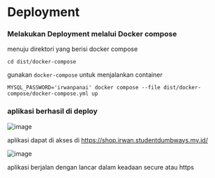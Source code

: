 # Deployment

### Melakukan Deployment melalui Docker compose

menuju direktori yang berisi docker compose
```
cd dist/docker-compose
```

gunakan ```docker-compose``` untuk menjalankan container

```
MYSQL_PASSWORD='irwanpanai' docker compose --file dist/docker-compose/docker-compose.yml up
```

### aplikasi berhasil di deploy

![image](https://github.com/irwanpanai/Test-Devops/assets/89429810/595cbf9c-ce41-4bd0-a6f0-852ed8e017a6)

aplikasi dapat di akses di https://shop.irwan.studentdumbways.my.id/

![image](https://github.com/irwanpanai/Test-Devops/assets/89429810/827ed64f-7286-491d-878d-6b747ba17716)

aplikasi berjalan dengan lancar dalam keadaan secure atau https
